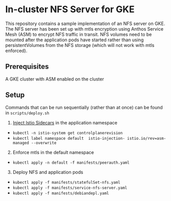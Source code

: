 # In-cluster NFS Server for GKE

This repository contains a sample implementation of an NFS server on GKE.
The NFS server has been set up with mtls encryption using Anthos Service Mesh (ASM) to encrypt NFS traffic
in transit. NFS volumes need to be mounted after the application pods have started rather than using
persistentVolumes from the NFS storage (which will not work with mtls enforced).

## Prerequisites
A GKE cluster with ASM enabled on the cluster

## Setup
Commands that can be run sequentially (rather than at once) can be found in `scripts/deploy.sh`

1. [Inject Istio Sidecars](https://cloud.google.com/service-mesh/docs/anthos-service-mesh-proxy-injection) in the application namespace
 * `kubectl -n istio-system get controlplanerevision`
 * `kubectl label namespace default  istio-injection- istio.io/rev=asm-managed --overwrite`

2. Enforce mtls in the default namespace
 * `kubectl apply -n default -f manifests/peerauth.yaml`

3. Deploy NFS and application pods
 * `kubectl apply -f manifests/statefulSet-nfs.yaml`
 * `kubectl apply -f manifests/service-nfs-server.yaml`
 * `kubectl apply -f manifests/debiandepl.yaml`